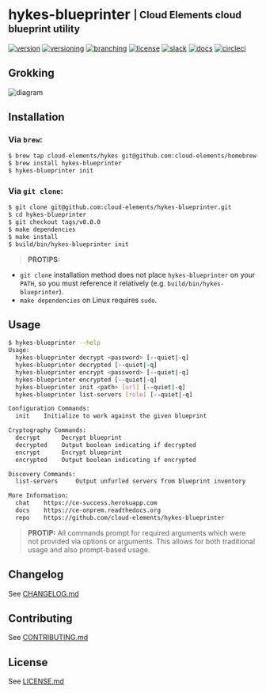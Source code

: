 # hykes-blueprinter <sub><sup>| Cloud Elements cloud blueprint utility</sup></sub>
[![version](http://img.shields.io/badge/version-v0.0.0-blue.svg)](CHANGELOG.md)
[![versioning](http://img.shields.io/badge/versioning-semver-blue.svg)](http://semver.org/)
[![branching](http://img.shields.io/badge/branching-github%20flow-blue.svg)](https://guides.github.com/introduction/flow/)
[![license](http://img.shields.io/badge/license-apache-blue.svg)](LICENSE.md)
[![slack](http://img.shields.io/badge/slack-join-blue.svg)](https://ce-success.herokuapp.com)
[![docs](http://img.shields.io/badge/docs-read-blue.svg)](https://ce-onprem.readthedocs.org)
[![circleci](https://circleci.com/gh/cloud-elements/hykes-blueprinter.svg?style=shield)](https://circleci.com/gh/cloud-elements/hykes-blueprinter)

## Grokking
![diagram](http://share.rockymadden.com/1I1A142Y1F3V/Image%202016-01-26%20at%201.06.49%20PM.png)

## Installation

### Via `brew`:

```bash
$ brew tap cloud-elements/hykes git@github.com:cloud-elements/homebrew-hykes.git
$ brew install hykes-blueprinter
$ hykes-blueprinter init
```

### Via `git clone`:

```bash
$ git clone git@github.com:cloud-elements/hykes-blueprinter.git
$ cd hykes-blueprinter
$ git checkout tags/v0.0.0
$ make dependencies
$ make install
$ build/bin/hykes-blueprinter init
```

> __PROTIPS:__
* `git clone` installation method does not place `hykes-blueprinter` on your `PATH`, so you must
reference it relatively (e.g. `build/bin/hykes-blueprinter`).
* `make dependencies` on Linux requires `sudo`.

## Usage

```bash
$ hykes-blueprinter --help
Usage:
  hykes-blueprinter decrypt <password> [--quiet|-q]
  hykes-blueprinter decrypted [--quiet|-q]
  hykes-blueprinter encrypt <password> [--quiet|-q]
  hykes-blueprinter encrypted [--quiet|-q]
  hykes-blueprinter init <path> [url] [--quiet|-q]
  hykes-blueprinter list-servers [role] [--quiet|-q]

Configuration Commands:
  init    Initialize to work against the given blueprint

Cryptography Commands:
  decrypt      Decrypt blueprint
  decrypted    Output boolean indicating if decrypted
  encrypt      Encrypt blueprint
  encrypted    Output boolean indicating if encrypted

Discovery Commands:
  list-servers     Output unfurled servers from blueprint inventory

More Information:
  chat    https://ce-success.herokuapp.com
  docs    https://ce-onprem.readthedocs.org
  repo    https://github.com/cloud-elements/hykes-blueprinter
```

> __PROTIP:__ All commands prompt for required arguments which were not provided via options or
arguments. This allows for both traditional usage and also prompt-based usage.

## Changelog

See [CHANGELOG.md](CHANGELOG.md)

## Contributing

See [CONTRIBUTING.md](CONTRIBUTING.md)

## License

See [LICENSE.md](LICENSE.md)
